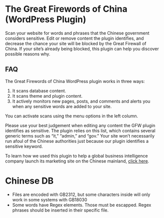 # The Great Firewords of China (WordPress Plugin)

Scan your website for words and phrases that the Chinese government considers sensitive. Edit or remove content the plugin identifies, and decrease the chance your site will be blocked by the Great Firewall of China. If your site’s already being blocked, this plugin can help you discover possible reasons why.

## FAQ
The Great Firewords of China WordPress plugin works in three ways:

1. It scans database content.
2. It scans theme and plugin content.
3. It actively monitors new pages, posts, and comments and alerts you when any sensitive words are added to your site.

You can activate scans using the menu options in the left column.

Please use your best judgement when editing any content the GFW plugin identifies as sensitive. The plugin relies on this list, which contains several generic terms such as “it,” “admin,” and “gov.” Your site won’t necessarily run afoul of the Chinese authorities just because our plugin identifies a sensitive keyword.

To learn how we used this plugin to help a global business intelligence company launch its marketing site on the Chinese mainland, [click here](https://studiohyperset.com/how-do-i-launch-a-chinese-website/).

# Chinese DB
- Files are encoded with GB2312, but some characters inside will only work in some systems with GB18030
- Some words have Regex elements. Those must be escapped. Regex phrases should be inserted in their specific file.
